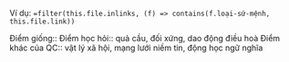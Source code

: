 Ví dụ: `=filter(this.file.inlinks, (f) => contains(f.loại-sứ-mệnh, this.file.link))`

Điểm giống::
Điểm học hỏi:: quả cầu, đối xứng, dao động điều hoà
Điểm khác của QC:: vật lý xã hội, mạng lưới niềm tin, động học ngữ nghĩa
